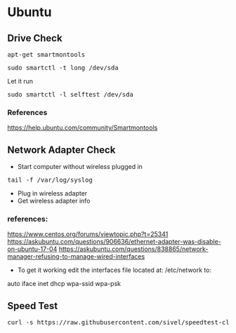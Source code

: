 # Ubuntu
## Drive Check
<pre>apt-get smartmontools</pre>
<pre>sudo smartctl -t long /dev/sda</pre>
Let it run
<pre>sudo smartctl -l selftest /dev/sda</pre>
### References
https://help.ubuntu.com/community/Smartmontools
## Network Adapter Check
 - Start computer without wireless plugged in
<pre>tail -f /var/log/syslog</pre>
 - Plug in wireless adapter
 - Get wireless adapter info
 ### references:
 https://www.centos.org/forums/viewtopic.php?t=25341
 https://askubuntu.com/questions/906636/ethernet-adapter-was-disable-on-ubuntu-17-04
 https://askubuntu.com/questions/838865/network-manager-refusing-to-manage-wired-interfaces
- To get it working edit the interfaces file located at: /etc/network to:

auto <WLAN-IDENTIFIER>
iface <WLAN-IDENTIFIER> inet dhcp
wpa-ssid <SSID>
wpa-psk <PASSWORD>

## Speed Test
<pre>curl -s https://raw.githubusercontent.com/sivel/speedtest-cli/master/speedtest.py | python3 -</pre>

